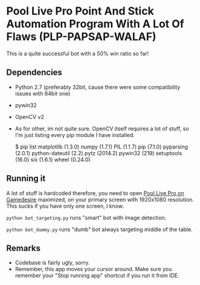 # Pool Live Pro Point And Stick Automation Program With A Lot Of Flaws (PLP-PAPSAP-WALAF)
This is a quite successful bot with a 50% win ratio so far!

## Dependencies
- Python 2.7 (preferably 32bit, cause there were some compatibility issues with 64bit one)
- pywin32
- OpenCV v2
- As for other, im not quite sure. OpenCV itself requires a lot of stuff, so I'm just listing every pip module I have installed.


    $ pip list
    matplotlib (1.3.0)
    numpy (1.7.1)
    PIL (1.1.7)
    pip (7.1.0)
    pyparsing (2.0.1)
    python-dateutil (2.2)
    pytz (2014.2)
    pywin32 (219)
    setuptools (16.0)
    six (1.6.1)
    wheel (0.24.0)

## Running it
A lot of stuff is hardcoded therefore, you need to open [Pool Live Pro on Gamedesire](http://www.gamedesire.com/#/?n=100&gg=143)
maximized, on your primary screen with 1920x1080 resolution. This sucks if you have only one screen, I know.

`python bot_targeting.py` runs "smart" bot with image detection.


`python bot_dummy.py` runs "dumb" bot always targeting middle of the table.

## Remarks
 - Codebase is fairly ugly, sorry.
 - Remember, this app moves your cursor around. Make sure you remember your "Stop running app" shortcut if you run it from IDE.

